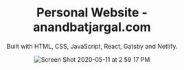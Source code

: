 <div align="center">
  <h1 align="center">Personal Website - anandbatjargal.com</h1>
  <p align="center">Built with HTML, CSS, JavaScript, React, Gatsby and Netlify.</p>
 <div>
   
![Screen Shot 2020-05-11 at 2 59 17 PM](https://user-images.githubusercontent.com/19628705/81618077-7c216a00-939b-11ea-950d-e1686f8e7b4a.png)
